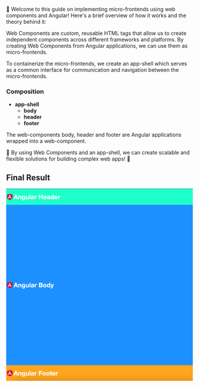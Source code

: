 👋 Welcome to this guide on implementing micro-frontends using web components and Angular! Here's a brief overview of how it works and the theory behind it:

Web Components are custom, reusable HTML tags that allow us to create independent components across different frameworks and platforms. By creating Web Components from Angular applications, we can use them as micro-frontends.

To containerize the micro-frontends, we create an app-shell which serves as a common interface for communication and navigation between the micro-frontends.

### Composition 
- **app-shell**
  - **body**
  - **header**
  - **footer**
  
The web-components body, header and footer are Angular applications wrapped into a web-component.
  
🎉 By using Web Components and an app-shell, we can create scalable and flexible solutions for building complex web apps! 🚀
## Final Result
![docs/img.png](docs/result.png)
